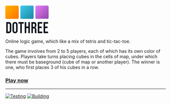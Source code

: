 ![DOTHREE](./docs/logotype.png)

Online logic game, which like a mix of tetris and tic-tac-toe.

The game involves from 2 to 5 players, each of which has its own color of cubes. Players take turns placing cubes in the cells of map, under which there must be baseground (cube of map or another player).
The winner is one, who first places 3 of his cubes in a row.

### __[Play now](http://dothree.neki.guru/)__


---


[![Testing](https://github.com/neki-dev/dothree/actions/workflows/test.yml/badge.svg)](https://github.com/neki-dev/dothree/actions/workflows/test.yml)
[![Building](https://github.com/neki-dev/dothree/actions/workflows/build.yml/badge.svg)](https://github.com/neki-dev/dothree/actions/workflows/build.yml)
